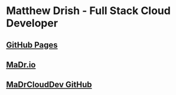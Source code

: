 # Matthew Drish - Full Stack Cloud Developer
## [GitHub Pages](https://MaDrCloudDev.github.io)
## [MaDr.io](https://MaDrCloudDev.github.io)
## [MaDrCloudDev GitHub](https://github.com/MaDrCloudDev)
